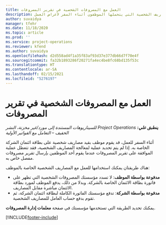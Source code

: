 ```yaml
---
title: العمل مع المصروفات الشخصية في تقرير المصروفات
description: يوفر هذا الموضوع معلومات حول كيفية التعامل مع المصاريف الشخصية التي يتحملها الموظفون أثناء السفر لأغراض العمل.
author: suvaidya
manager: tfehr
ms.date: 11/18/2020
ms.topic: article
ms.prod: ''
ms.service: project-operations
ms.reviewer: kfend
ms.author: suvaidya
ms.openlocfilehash: d2d558ad4f1a35f83af93d37e377db66d7f70e4f
ms.sourcegitcommit: fa32b1893286f20271fa4ec4be8fc68bd135f53c
ms.translationtype: HT
ms.contentlocale: ar-SA
ms.lasthandoff: 02/15/2021
ms.locfileid: "5276197"
---
```

# <a name="work-with-personal-expenses-on-an-expense-report"></a>العمل مع المصروفات الشخصية في تقرير المصروفات

_**ينطبق علي:** ‏‫Project Operations للسيناريوهات المستندة إلى مورد/غير مخزنة‬، ‏‫النشر الخفيف – التعامل مع الفواتير الأولية‬_

أثناء السفر للعمل، قد يقوم موظف بقيد مصاريف شخصية على بطاقة ائتمان الشركة الخاصة به. إذا لم يتم تحديد عملية لمعالجة المصاريف الشخصية، فقد تتعطل عملية الموافقة على تقرير المصروفات عندما يقوم أحد الموظفين بإرسال تقرير مصروفات مفصل خاص به.

هناك طريقتان يمكنك استخدامها للعمل مع المصاريف الشخصية الخاصة بالموظف:

  - **مدفوعة بواسطة الموظف**: لا تسدد مؤسستك المصروفات الشخصية التي تظهر على فاتورة بطاقة الائتمان الخاصة بالشركة. وبدلا من ذلك، يدفع الموظف لمورد بطاقة الائتمان مباشرة مقابل المصاريف. 
  - **مدفوعة بواسطة الشركة**: تدفع مؤسستك الفاتورة الكاملة لبطاقة ائتمان الشركة، ثم تقوم بدفع حساب العامل للمصاريف الشخصية.

يمكنك تحديد الطريقة التي تستخدمها مؤسستك في صفحة **معلمات إدارة المصروفات**.


[!INCLUDE[footer-include](../includes/footer-banner.md)]